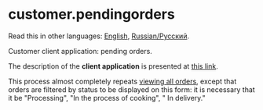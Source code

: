 # customer.pendingorders

Read this in other languages: [English](customer.orders.md), [Russian/Русский](customer.orders.ru.md). 

Customer client application: pending orders.

The description of the **client application** is presented at [this link](../customerclient.md).

This process almost completely repeats [viewing all orders](customer.orders.md), except that orders are filtered by status to be displayed on this form: it is necessary that it be "Processing", "In the process of cooking", " In delivery."